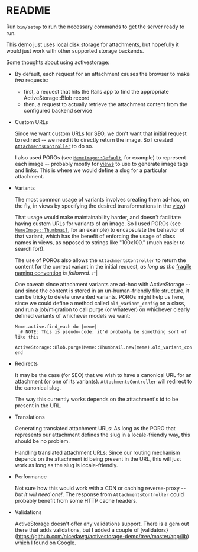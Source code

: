 # README

Run `bin/setup` to run the necessary commands to get the server ready to run.

This demo just uses [local disk storage](https://github.com/nicedawg/activestorage-demo/blob/master/config/storage.yml)
for attachments, but hopefully it would just work with other supported storage
backends.

Some thoughts about using activestorage:

* By default, each request for an attachment causes the browser to make *two*
  requests:

  * first, a request that hits the Rails app to find the appropriate ActiveStorage::Blob record
  * then, a request to actually retrieve the attachment content from the configured backend service

* Custom URLs

  Since we want custom URLs for SEO, we don't want that initial request to
  redirect -- we need it to directly return the image. So I created
  [`AttachmentsController`](https://github.com/nicedawg/activestorage-demo/blob/master/app/controllers/attachments_controller.rb)
  to do so.

  I also used POROs (see
  [`MemeImage::Default`](https://github.com/nicedawg/activestorage-demo/blob/master/app/models/meme_image/default.rb),
  for example) to represent each image -- probably mostly for
    [views](https://github.com/nicedawg/activestorage-demo/blob/master/app/views/memes/show.html.erb)
  to use to generate image tags and links. This is where we would define a slug
  for a particular attachment.

* Variants

  The most common usage of variants involves creating them ad-hoc, on the fly,
  in views by specifying the desired transformations in the [view](https://github.com/nicedawg/activestorage-demo/blob/master/app/views/memes/show.html.erb#L2://github.com/nicedawg/activestorage-demo/blob/master/app/views/memes/show.html.erb#L21))

  That usage would make maintainability harder, and doesn't facilitate having
  custom URLs for variants of an image. So I used POROs (see
  [`MemeImage::Thumbnail`](https://github.com/nicedawg/activestorage-demo/blob/master/app/models/meme_image/thumbnail.rb),
  for an example) to encapsulate the behavior of that variant, which has the
  benefit of enforcing the usage of class names in views, as opposed to strings
  like "100x100." (much easier to search for!).

  The use of POROs also allows the `AttachmentsController` to return the content
  for the correct variant in the initial request,
  *as long as the*
  [fragile naming convention](https://github.com/nicedawg/activestorage-demo/blob/master/app/services/fetch_attachment.rb#L52)
  *is followed*. :-|


  One caveat: since attachment variants are ad-hoc with ActiveStorage -- and
  since the content is stored in an un-human-friendly file structure, it can be
  tricky to delete unwanted variants. POROs might help us here, since we could
  define a method called `old_variant_config` on a class, and run a
  job/migration to call purge (or whatever) on whichever clearly defined
  variants of whichever models we want:

  ```!ruby
  Meme.active.find_each do |meme|
    # NOTE: This is pseudo-code: it'd probably be something sort of like this
    ActiveStorage::Blob.purge(Meme::Thumbnail.new(meme).old_variant_config)
  end

  ```

* Redirects

  It may be the case (for SEO) that we wish to have a canonical URL for an
  attachment (or one of its variants). `AttachmentsController` will redirect to
  the canonical slug.

  The way this currently works depends on the attachment's id to be present in
  the URL.

* Translations

  Generating translated attachment URLs:
    As long as the PORO that represents our attachment defines the slug in a
    locale-friendly way, this should be no problem.

  Handling translated attachment URLs:
    Since our routing mechanism depends on the attachment id being present in
    the URL, this will just work as long as the slug is locale-friendly.

* Performance

  Not sure how this would work with a CDN or caching reverse-proxy -- *but it
  will need one!*. The response from `AttachmentsController` could probably
  benefit from some HTTP cache headers.

* Validations

  ActiveStorage doesn't offer any validations support. There is a gem out there
  that adds validations, but I added a couple of
  [validators}(https://github.com/nicedawg/activestorage-demo/tree/master/app/lib)
  which I found on Google.

